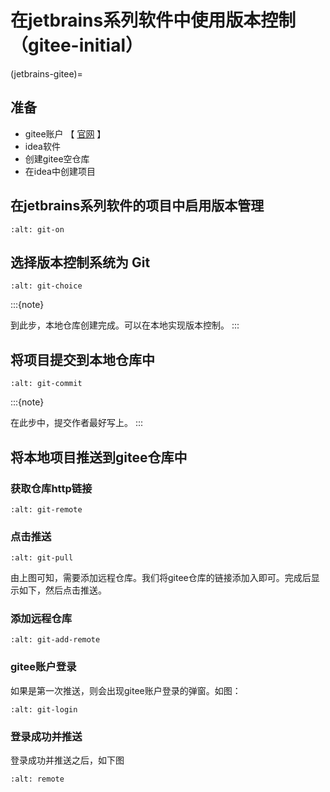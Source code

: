 # 在jetbrains系列软件中使用版本控制（gitee-initial）

(jetbrains-gitee)=

## 准备

- gitee账户 【 [官网](https://gitee.com/) 】
- idea软件
- 创建gitee空仓库
- 在idea中创建项目
 
## 在jetbrains系列软件的项目中启用版本管理

```{image} ../img/jetbrains/git-on.png
:alt: git-on
```

## 选择版本控制系统为 **Git**

```{image} ../img/jetbrains/git-choice.png
:alt: git-choice
```

:::{note}

到此步，本地仓库创建完成。可以在本地实现版本控制。
:::

## 将项目提交到本地仓库中

```{image} ../img/jetbrains/git-commit.png
:alt: git-commit
```

:::{note}

在此步中，提交作者最好写上。
:::

## 将本地项目推送到gitee仓库中

### 获取仓库http链接

```{image} ../img/jetbrains/git-remote.png
:alt: git-remote
```

### 点击推送

```{image} ../img/jetbrains/git-pull.png
:alt: git-pull
```

由上图可知，需要添加远程仓库。我们将gitee仓库的链接添加入即可。完成后显示如下，然后点击推送。

### 添加远程仓库

```{image} ../img/jetbrains/git-add-remote.png
:alt: git-add-remote
```

### gitee账户登录

如果是第一次推送，则会出现gitee账户登录的弹窗。如图：

```{image} ../img/jetbrains/gitee-login.png
:alt: git-login
```

### 登录成功并推送

登录成功并推送之后，如下图

```{image} ../img/jetbrains/remote.png
:alt: remote
```
